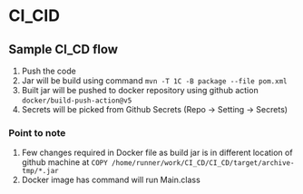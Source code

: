 # CI_CID

## Sample CI_CD flow
1. Push the code
2. Jar will be build using command `mvn -T 1C -B package --file pom.xml`
3. Built jar will be pushed to docker repository using github action `docker/build-push-action@v5`
4. Secrets will be picked from Github Secrets (Repo -> Setting -> Secrets)


### Point to note
1. Few changes required in Docker file as build jar is in different location of github machine at `COPY /home/runner/work/CI_CD/CI_CD/target/archive-tmp/*.jar`
2. Docker image has command will run Main.class  